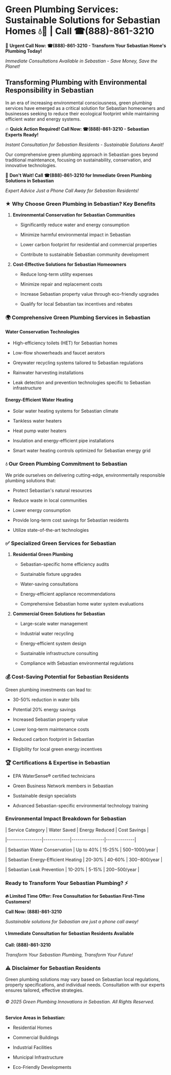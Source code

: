 # Green Plumbing Services: Sustainable Solutions for Sebastian Homes 💧🌿 | Call ☎(888)-861-3210

🚨 **Urgent Call Now: ☎(888)-861-3210 - Transform Your Sebastian Home's Plumbing Today!**
*Immediate Consultations Available in Sebastian - Save Money, Save the Planet!*

## Transforming Plumbing with Environmental Responsibility in Sebastian

In an era of increasing environmental consciousness, green plumbing services have emerged as a critical solution for Sebastian homeowners and businesses seeking to reduce their ecological footprint while maintaining efficient water and energy systems. 

🔥 **Quick Action Required! Call Now: ☎(888)-861-3210 - Sebastian Experts Ready!**
*Instant Consultation for Sebastian Residents - Sustainable Solutions Await!*

Our comprehensive green plumbing approach in Sebastian goes beyond traditional maintenance, focusing on sustainability, conservation, and innovative technologies.

🚨 **Don't Wait! Call ☎(888)-861-3210 for Immediate Green Plumbing Solutions in Sebastian**
*Expert Advice Just a Phone Call Away for Sebastian Residents!*

### ★ Why Choose Green Plumbing in Sebastian? Key Benefits

1. **Environmental Conservation for Sebastian Communities** 
   - Significantly reduce water and energy consumption
   - Minimize harmful environmental impact in Sebastian
   - Lower carbon footprint for residential and commercial properties
   - Contribute to sustainable Sebastian community development

2. **Cost-Effective Solutions for Sebastian Homeowners** 
   - Reduce long-term utility expenses
   - Minimize repair and replacement costs
   - Increase Sebastian property value through eco-friendly upgrades
   - Qualify for local Sebastian tax incentives and rebates

### 🌍 Comprehensive Green Plumbing Services in Sebastian

#### Water Conservation Technologies
- High-efficiency toilets (HET) for Sebastian homes
- Low-flow showerheads and faucet aerators
- Greywater recycling systems tailored to Sebastian regulations
- Rainwater harvesting installations
- Leak detection and prevention technologies specific to Sebastian infrastructure

#### Energy-Efficient Water Heating
- Solar water heating systems for Sebastian climate
- Tankless water heaters
- Heat pump water heaters
- Insulation and energy-efficient pipe installations
- Smart water heating controls optimized for Sebastian energy grid

### 💧 Our Green Plumbing Commitment to Sebastian

We pride ourselves on delivering cutting-edge, environmentally responsible plumbing solutions that:
- Protect Sebastian's natural resources
- Reduce waste in local communities
- Lower energy consumption
- Provide long-term cost savings for Sebastian residents
- Utilize state-of-the-art technologies

### ✅ Specialized Green Services for Sebastian

1. **Residential Green Plumbing**
   - Sebastian-specific home efficiency audits
   - Sustainable fixture upgrades
   - Water-saving consultations
   - Energy-efficient appliance recommendations
   - Comprehensive Sebastian home water system evaluations

2. **Commercial Green Solutions for Sebastian**
   - Large-scale water management
   - Industrial water recycling
   - Energy-efficient system design
   - Sustainable infrastructure consulting
   - Compliance with Sebastian environmental regulations

### 💰 Cost-Saving Potential for Sebastian Residents

Green plumbing investments can lead to:
- 30-50% reduction in water bills
- Potential 20% energy savings
- Increased Sebastian property value
- Lower long-term maintenance costs
- Reduced carbon footprint in Sebastian
- Eligibility for local green energy incentives

### 🏆 Certifications & Expertise in Sebastian

- EPA WaterSense® certified technicians
- Green Business Network members in Sebastian
- Sustainable design specialists
- Advanced Sebastian-specific environmental technology training

### Environmental Impact Breakdown for Sebastian

| Service Category | Water Saved | Energy Reduced | Cost Savings |
|-----------------|-------------|----------------|--------------|
| Sebastian Water Conservation | Up to 40% | 15-25% | $500-$1000/year |
| Sebastian Energy-Efficient Heating | 20-30% | 40-60% | $300-$800/year |
| Sebastian Leak Prevention | 10-20% | 5-15% | $200-$500/year |

### Ready to Transform Your Sebastian Plumbing? ⚡

**🔥 Limited Time Offer: Free Consultation for Sebastian First-Time Customers!**

**Call Now: (888)-861-3210**
*Sustainable solutions for Sebastian are just a phone call away!*

#### 📞 Immediate Consultation for Sebastian Residents Available

**Call: (888)-861-3210**
*Transform Your Sebastian Plumbing, Transform Your Future!*

### ⚠️ Disclaimer for Sebastian Residents

Green plumbing solutions may vary based on Sebastian local regulations, property specifications, and individual needs. Consultation with our experts ensures tailored, effective strategies.

###### © 2025 Green Plumbing Innovations in Sebastian. All Rights Reserved.

**Service Areas in Sebastian:** 
- Residential Homes
- Commercial Buildings
- Industrial Facilities
- Municipal Infrastructure
- Eco-Friendly Developments